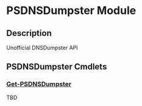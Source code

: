 ﻿---
Module Name: PSDNSDumpster
Module Guid: cb0a589a-fc8f-44fd-90dc-c9be3827a2f3
Download Help Link: https://github.com/justin-p/PSDNSDumpster/release/PSDNSDumpster/docs/PSDNSDumpster.md
Help Version: 0.0.1
Locale: en-US
---

# PSDNSDumpster Module
## Description
Unofficial DNSDumpster API

## PSDNSDumpster Cmdlets
### [Get-PSDNSDumpster](Get-PSDNSDumpster.md)
TBD


